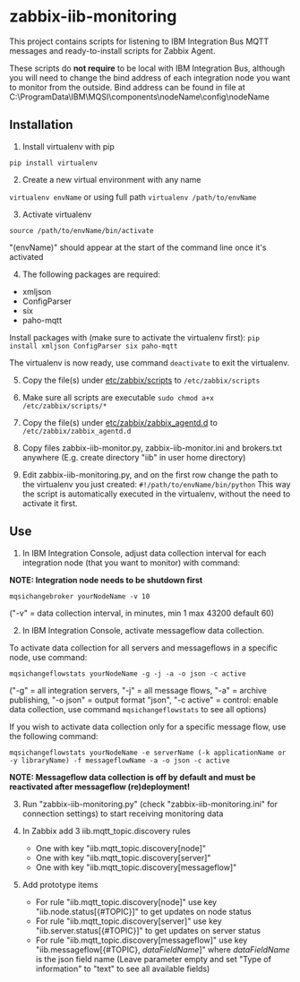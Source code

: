 # zabbix-iib-monitoring

This project contains scripts for listening to IBM Integration Bus MQTT messages and ready-to-install scripts for Zabbix Agent. 

These scripts do **not require** to be local with IBM Integration Bus, although you will need to change the bind address of each integration node you want to monitor from the outside. Bind address can be found in file at C:\ProgramData\IBM\MQSI\components\nodeName\config\nodeName

## Installation

1. Install virtualenv with pip

```pip install virtualenv```

2. Create a new virtual environment with any name

```virtualenv envName``` or using full path ```virtualenv /path/to/envName```

3. Activate virtualenv

```source /path/to/envName/bin/activate```

"(envName)" should appear at the start of the command line once it's activated

4. The following packages are required:
- xmljson
- ConfigParser
- six
- paho-mqtt

Install packages with (make sure to activate the virtualenv first):
```pip install xmljson ConfigParser six paho-mqtt```

The virtualenv is now ready, use command ```deactivate``` to exit the virtualenv.

5. Copy the file(s) under [etc/zabbix/scripts](etc/zabbix/scripts) to `/etc/zabbix/scripts`

6. Make sure all scripts are executable ```sudo chmod a+x /etc/zabbix/scripts/*```

7. Copy the file(s) under [etc/zabbix/zabbix_agentd.d](etc/zabbix/zabbix_agentd.d) to `/etc/zabbix/zabbix_agentd.d`

8. Copy files zabbix-iib-monitor.py, zabbix-iib-monitor.ini and brokers.txt anywhere (E.g. create directory "iib" in user home directory)

9. Edit zabbix-iib-monitoring.py, and on the first row change the path to the virtualenv you just created:
```#!/path/to/envName/bin/python``` 
This way the script is automatically executed in the virtualenv, without the need to activate it first.

## Use

1. In IBM Integration Console, adjust data collection interval for each integration node (that you want to monitor) with command:

**NOTE: Integration node needs to be shutdown first**
```
mqsichangebroker yourNodeName -v 10
```
("-v" = data collection interval, in minutes, min 1 max 43200 default 60)

2. In IBM Integration Console, activate messageflow data collection.

To activate data collection for all servers and messageflows in a specific node, use command:
```
mqsichangeflowstats yourNodeName -g -j -a -o json -c active
```
("-g" = all integration servers, "-j" = all message flows, "-a" = archive publishing, "-o json" = output format "json", "-c active" = control: enable data collection, use command ```mqsichangeflowstats``` to see all options)

If you wish to activate data collection only for a specific message flow, use the following command:
```
mqsichangeflowstats yourNodeName -e serverName (-k applicationName or -y libraryName) -f messageflowName -a -o json -c active
```

**NOTE: Messageflow data collection is off by default and must be reactivated after messageflow (re)deployment!**

3. Run "zabbix-iib-monitoring.py" (check "zabbix-iib-monitoring.ini" for connection settings) to start receiving monitoring data

4. In Zabbix add 3 iib.mqtt_topic.discovery rules
   - One with key "iib.mqtt_topic.discovery[node]"
   - One with key "iib.mqtt_topic.discovery[server]"
   - One with key "iib.mqtt_topic.discovery[messageflow]"
   
5. Add prototype items
   - For rule "iib.mqtt_topic.discovery[node]" use key "iib.node.status[{#TOPIC}]" to get updates on node status
   - For rule "iib.mqtt_topic.discovery[server]" use key "iib.server.status[{#TOPIC}]" to get updates on server status
   - For rule "iib.mqtt_topic.discovery[messageflow]" use key "iib.messageflow[{#TOPIC}, *dataFieldName*]" where *dataFieldName* is the json field name (Leave parameter empty and set "Type of information" to "text" to see all available fields)


